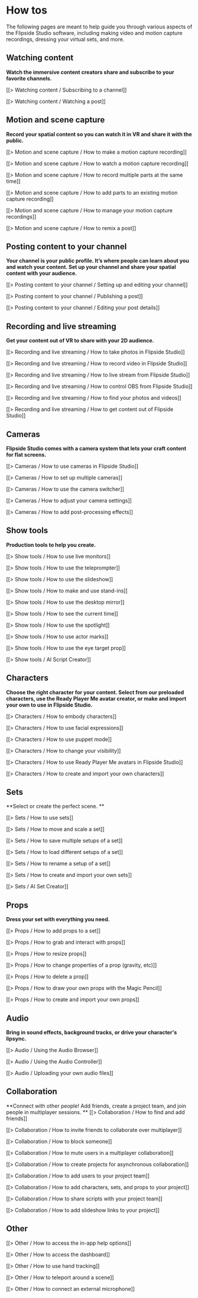 # How tos

The following pages are meant to help guide you through various aspects of the Flipside Studio software, including making video and motion capture recordings, dressing your virtual sets, and more.

## Watching content
**Watch the immersive content creators share and subscribe to your favorite channels.**

[[> Watching content / Subscribing to a channel]]

[[> Watching content / Watching a post]]

## Motion and scene capture
**Record your spatial content so you can watch it in VR and share it with the public.**

[[> Motion and scene capture / How to make a motion capture recording]]

[[> Motion and scene capture / How to watch a motion capture recording]]

[[> Motion and scene capture / How to record multiple parts at the same time]]

[[> Motion and scene capture / How to add parts to an existing motion capture recording]]

[[> Motion and scene capture / How to manage your motion capture recordings]]

[[> Motion and scene capture / How to remix a post]]

## Posting content to your channel
**Your channel is your public profile.  It’s where people can learn about you and watch your content.  Set up your channel and share your spatial content with your audience.**

[[> Posting content to your channel / Setting up and editing your channel]]

[[> Posting content to your channel / Publishing a post]]

[[> Posting content to your channel / Editing your post details]]

## Recording and live streaming
**Get your content out of VR to share with your 2D audience.**

[[> Recording and live streaming / How to take photos in Flipside Studio]]

[[> Recording and live streaming / How to record video in Flipside Studio]]

[[> Recording and live streaming / How to live stream from Flipside Studio]]

[[> Recording and live streaming / How to control OBS from Flipside Studio]]

[[> Recording and live streaming / How to find your photos and videos]]

[[> Recording and live streaming / How to get content out of Flipside Studio]]

## Cameras
**Flipside Studio comes with a camera system that lets your craft content for flat screens.**

[[> Cameras / How to use cameras in Flipside Studio]]

[[> Cameras / How to set up multiple cameras]]

[[> Cameras / How to use the camera switcher]]

[[> Cameras / How to adjust your camera settings]]

[[> Cameras / How to add post-processing effects]]

## Show tools
**Production tools to help you create.**

[[> Show tools / How to use live monitors]]

[[> Show tools / How to use the teleprompter]]

[[> Show tools / How to use the slideshow]]

[[> Show tools / How to make and use stand-ins]]

[[> Show tools / How to use the desktop mirror]]

[[> Show tools / How to see the current time]]

[[> Show tools / How to use the spotlight]]

[[> Show tools / How to use actor marks]]

[[> Show tools / How to use the eye target prop]]

[[> Show tools / AI Script Creator]]

## Characters
**Choose the right character for your content.  Select from our preloaded characters, use the Ready Player Me avatar creator, or make and import your own to use in Flipside Studio.**

[[> Characters / How to embody characters]]

[[> Characters / How to use facial expressions]]

[[> Characters / How to use puppet mode]]

<!-- [[> Characters / How to use your Meta Avatar in Flipside Studio]] -->

[[> Characters / How to change your visibility]]

[[> Characters / How to use Ready Player Me avatars in Flipside Studio]]

[[> Characters / How to create and import your own characters]]

## Sets
**Select or create the perfect scene. **

[[> Sets / How to use sets]]

[[> Sets / How to move and scale a set]]

[[> Sets / How to save multiple setups of a set]]

[[> Sets / How to load different setups of a set]]

[[> Sets / How to rename a setup of a set]]

[[> Sets / How to create and import your own sets]]

[[> Sets / AI Set Creator]]

## Props
**Dress your set with everything you need.**

[[> Props / How to add props to a set]]

[[> Props / How to grab and interact with props]]

[[> Props / How to resize props]]

[[> Props / How to change properties of a prop (gravity, etc)]]

[[> Props / How to delete a prop]]

[[> Props / How to draw your own props with the Magic Pencil]]

[[> Props / How to create and import your own props]]

## Audio
**Bring in sound effects, background tracks, or drive your character's lipsync.**

[[> Audio / Using the Audio Browser]]

[[> Audio / Using the Audio Controller]]

[[> Audio / Uploading your own audio files]]

## Collaboration
**Connect with other people!  Add friends, create a project team, and join people in multiplayer sessions.
**
[[> Collaboration / How to find and add friends]]

[[> Collaboration / How to invite friends to collaborate over multiplayer]]

[[> Collaboration / How to block someone]]

[[> Collaboration / How to mute users in a multiplayer collaboration]]

[[> Collaboration / How to create projects for asynchronous collaboration]]

[[> Collaboration / How to add users to your project team]]

[[> Collaboration / How to add characters, sets, and props to your project]]

[[> Collaboration / How to share scripts with your project team]]

[[> Collaboration / How to add slideshow links to your project]]

## Other

[[> Other / How to access the in-app help options]]

[[> Other / How to access the dashboard]]

[[> Other / How to use hand tracking]]

[[> Other / How to teleport around a scene]]

[[> Other / How to connect an external microphone]]

<!-- [[> Other / How to export video and depth maps]]

[[> Other / How to export motion capture data]]

[[> Other / How to export audio data]]

[[> Other / How to use Mixed Reality mode]] 

[[> Other / How to use Vive trackers for full body tracking]] 

[[> Other / How to use a Perception Neuron motion capture suit]] -->

